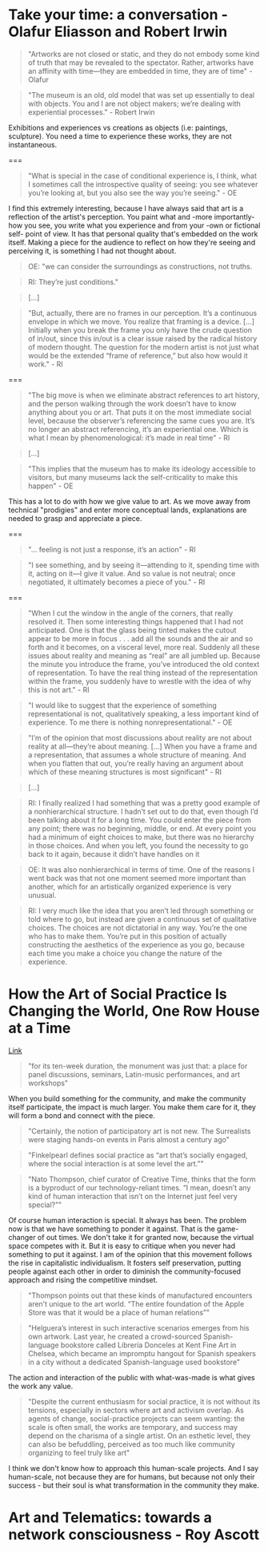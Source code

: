 # Take your time: a conversation - Olafur Eliasson and Robert Irwin

> "Artworks are not closed or static, and they do not embody some kind of truth that may be revealed to the spectator. Rather, artworks have an affinity with time—they are embedded in time, they are of time" - Olafur

> "The museum is an old, old model that was set up essentially to deal with objects. You and I are not object makers; we’re dealing with experiential processes." - Robert Irwin

Exhibitions and experiences vs creations as objects (i.e: paintings, sculpture). You need a time to experience these works, they are not instantaneous.

===

> "What is special in the case of conditional experience is, I think, what I sometimes call the introspective quality of seeing: you see whatever you’re looking at, but you also see the way you’re seeing." - OE

I find this extremely interesting, because I have always said that art is a reflection of the artist's perception. You paint what and -more importantly- how you see, you write what you experience and from your -own or fictional self- point of view. It has that personal quality that's embedded on the work itself. Making a piece for the audience to reflect on how they're seeing and perceiving it, is something I had not thought about.

> OE: "we can consider the surroundings as constructions, not truths.

> RI: They’re just conditions."

> [...]

> "But, actually, there are no frames in our perception. It’s a continuous envelope in which we move. You realize that framing is a device. [...] Initially when you break the frame you only have the crude question of in/out, since this in/out is a clear issue raised by the radical history of modern thought. The question for the modern artist is not just what would be the extended “frame of reference,” but also how would it work." - RI

===

> "The big move is when we eliminate abstract references to art history, and the person walking through the work doesn’t have to know anything about you or art. That puts it on the most immediate social level, because the observer’s referencing the same cues you are. It’s no longer an abstract referencing, it’s an experiential one. Which is what I mean by phenomenological: it’s made in real time" - RI

> [...]

> "This implies that the museum has to make its ideology accessible to visitors, but many museums lack the self-criticality to make this happen" - OE

This has a lot to do with how we give value to art. As we move away from technical "prodigies" and enter more conceptual lands, explanations are needed to grasp and appreciate a piece.

===

> "... feeling is not just a response, it’s an action" - RI

> "I see something, and by seeing it—attending to it, spending time with it, acting on it—I give it value. And so value is not neutral; once negotiated, it ultimately becomes a piece of you." - RI

===

> "When I cut the window in the angle of the corners, that really resolved it. Then some interesting things happened that I had not anticipated. One is that the glass being tinted makes the cutout appear to be more in focus . . . add all the sounds and the air and so forth and it becomes, on a visceral level, more real. Suddenly all these issues about reality and meaning as “real” are all jumbled up. Because the minute you introduce the frame, you’ve introduced the old context of representation. To have the real thing instead of the representation within the frame, you suddenly have to wrestle with the idea of why this is not art." - RI

> "I would like to suggest that the experience of something representational is not, qualitatively speaking, a less important kind of experience. To me there is nothing nonrepresentational." - OE

> "I’m of the opinion that most discussions about reality are not about reality at all—they’re about meaning. [...] When you have a frame and a representation, that assumes a whole structure of meaning. And when you flatten that out, you’re really having an argument about which of these meaning structures is most significant" - RI

> [...]

> RI: I finally realized I had something that was a pretty good example of a nonhierarchical structure. I hadn’t set out to do that, even though I’d been talking about it for a long time. You could enter the piece from any point; there was no beginning, middle, or end. At every point you had a minimum of eight choices to make, but there was no hierarchy in those choices. And when you left, you found the necessity to go back to it again, because it didn’t have handles on it

> OE: It was also nonhierarchical in terms of time. One of the reasons I went back was that not one moment seemed more important than another, which for an artistically organized experience is very unusual.

> RI: I very much like the idea that you aren’t led through something or told where to go, but instead are given a continuous set of qualitative choices. The choices are not dictatorial in any way. You’re the one who has to make them. You’re put in this position of actually constructing the aesthetics of the experience as you go, because each time you make a choice you change the nature of the experience.



# How the Art of Social Practice Is Changing the World, One Row House at a Time

[Link](http://www.artnews.com/2014/04/07/art-of-social-practice-is-changing-the-world-one-row-house-at-a-time/)

> "for its ten-week duration, the monument was just that: a place for panel discussions, seminars, Latin-music performances, and art workshops"

When you build something for the community, and make the community itself participate, the impact is much larger. You make them care for it, they will form a bond and connect with the piece.

> "Certainly, the notion of participatory art is not new. The Surrealists were staging hands-on events in Paris almost a century ago"


> "Finkelpearl defines social practice as “art that’s socially engaged, where the social interaction is at some level the art.”"


> "Nato Thompson, chief curator of Creative Time, thinks that the form is a byproduct of our technology-reliant times. “I mean, doesn’t any kind of human interaction that isn’t on the Internet just feel very special?”"

Of course human interaction is special. It always has been. The problem now is that we have something to ponder it against. That is the game-changer of out times. We don't take it for granted now, because the virtual space competes with it. But it is easy to critique when you never had something to put it against. I am of the opinion that this movement follows the rise in capitalistic individualism. It fosters self preservation, putting people against each other in order to diminish the community-focused approach and rising the competitive mindset.

> "Thompson points out that these kinds of manufactured encounters aren’t unique to the art world. “The entire foundation of the Apple Store was that it would be a place of human relations”"


> "Helguera’s interest in such interactive scenarios emerges from his own artwork. Last year, he created a crowd-sourced Spanish-language bookstore called Librería Donceles at Kent Fine Art in Chelsea, which became an impromptu hangout for Spanish speakers in a city without a dedicated Spanish-language used bookstore"

The action and interaction of the public with what-was-made is what gives the work any value.

> "Despite the current enthusiasm for social practice, it is not without its tensions, especially in sectors where art and activism overlap. As agents of change, social-practice projects can seem wanting: the scale is often small, the works are temporary, and success may depend on the charisma of a single artist. On an esthetic level, they can also be befuddling, perceived as too much like community organizing to feel truly like art"

I think we don't know how to approach this human-scale projects. And I say human-scale, not because they are for humans, but because not only their success - but their soul is what transformation in the community they make.



#  Art and Telematics: towards a network consciousness - Roy Ascott
